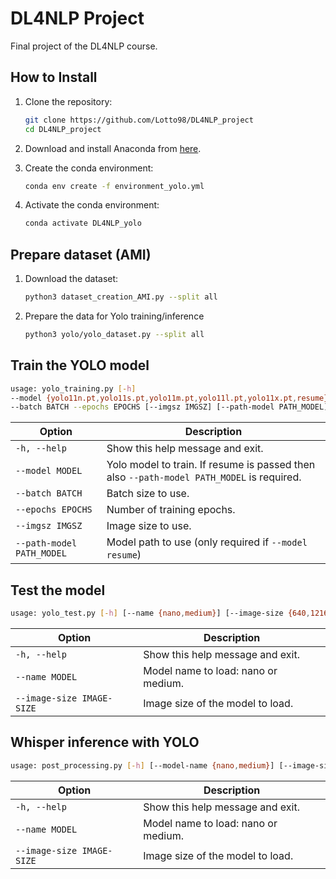 # DL4NLP Project

Final project of the DL4NLP course.

## How to Install

1. Clone the repository:
    ```sh
    git clone https://github.com/Lotto98/DL4NLP_project
    cd DL4NLP_project
    ```

2. Download and install Anaconda from [here](https://www.anaconda.com/products/distribution).

3. Create the conda environment:
    ```sh
    conda env create -f environment_yolo.yml
    ```

4. Activate the conda environment:
    ```sh
    conda activate DL4NLP_yolo
    ```

## Prepare dataset (AMI)

1. Download the dataset:
    ```sh
    python3 dataset_creation_AMI.py --split all
    ```

2. Prepare the data for Yolo training/inference
    ```sh
    python3 yolo/yolo_dataset.py --split all
    ```

## Train the YOLO model
```bash
usage: yolo_training.py [-h] 
--model {yolo11n.pt,yolo11s.pt,yolo11m.pt,yolo11l.pt,yolo11x.pt,resume} 
--batch BATCH --epochs EPOCHS [--imgsz IMGSZ] [--path-model PATH_MODEL]
```

| Option                            | Description                                                 |
|-----------------------------------|-------------------------------------------------------------|
|  `-h, --help`                     | Show this help message and exit.                            |
|  `--model MODEL`                  | Yolo model to train. If resume is passed then also `--path-model PATH_MODEL` is required.  |
|  `--batch BATCH`                  | Batch size to use.                                          |
|  `--epochs EPOCHS`                | Number of training epochs.                                  |
|  `--imgsz IMGSZ`                  | Image size to use.                                          |
|  `--path-model PATH_MODEL`        | Model path to use (only required if `--model resume`)       |

## Test the model

```sh
usage: yolo_test.py [-h] [--name {nano,medium}] [--image-size {640,1216}]
```
| Option                            | Description                                                 |
|-----------------------------------|-------------------------------------------------------------|
|  `-h, --help`                     | Show this help message and exit.                            |
|  `--name MODEL`                   | Model name to load: nano or medium.                         |
|  `--image-size IMAGE-SIZE`        | Image size of the model to load.                            |

## Whisper inference with YOLO

```sh
usage: post_processing.py [-h] [--model-name {nano,medium}] [--image-size {640,1216}]
```

| Option                            | Description                                                 |
|-----------------------------------|-------------------------------------------------------------|
|  `-h, --help`                     | Show this help message and exit.                            |
|  `--name MODEL`                   | Model name to load: nano or medium.                         |
|  `--image-size IMAGE-SIZE`        | Image size of the model to load.                            |